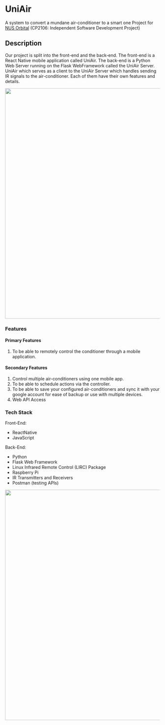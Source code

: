 # UniAir
A system to convert a mundane air-conditioner to a smart one
Project for [NUS Orbital](https://orbital.comp.nus.edu.sg/) (CP2106: Independent Software Development Project)

## Description
Our project is split into the front-end and the back-end. The front-end is a React Native mobile application called UniAir. The back-end is a Python Web Server running on the Flask WebFramework called the UniAir Server. UniAir which serves as a client to the UniAir Server which handles sending IR signals to the air-conditioner. Each of them have their own features and details.

<img src="https://user-images.githubusercontent.com/1343896/178143204-67432bf9-6a33-4d79-b228-5be1609ec362.png" width="750" />

### Features

#### Primary Features
1. To be able to remotely control the conditioner through a mobile application.

#### Secondary Features
1. Control multiple air-conditioners using one mobile app.
2. To be able to schedule actions via the controller.
3. To be able to save your configured air-conditioners and sync it with your google account for ease of backup or use with multiple devices.
4. Web API Access

### Tech Stack
Front-End:
- ReactNative
- JavaScript

Back-End:
- Python
- Flask Web Framework
- Linux Infrared Remote Control (LIRC) Package
- Raspberry Pi
- IR Transmitters and Receivers
- Postman (testing APIs)

<img src="https://user-images.githubusercontent.com/1343896/178143074-e84c0aa1-bea5-47fb-8ad8-bbe59e88241c.png" width="750" />
